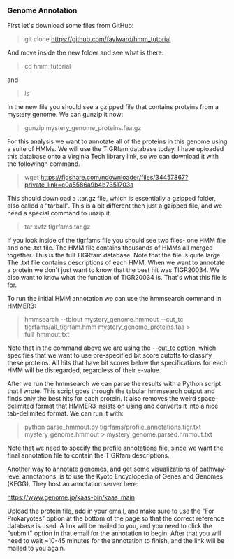 ### Genome Annotation #####

First let's download some files from GitHub:

>git clone https://github.com/faylward/hmm_tutorial

And move inside the new folder and see what is there:

>cd hmm_tutorial

and 

>ls

In the new file you should see a gzipped file that contains proteins from a mystery genome. We can gunzip it now:

>gunzip mystery_genome_proteins.faa.gz

For this analysis we want to annotate all of the proteins in this genome using a suite of HMMs. We will use the TIGRfam database today. I have uploaded this database onto a Virginia Tech library link, so we can download it with the followingn command. 

>wget https://figshare.com/ndownloader/files/34457867?private_link=c0a5586a9b4b7351703a

This should download a .tar.gz file, which is essentially a gzipped folder, also called a "tarball". This is a bit different then just a gzipped file, and we need a special command to unzip it. 

>tar xvfz tigrfams.tar.gz

If you look inside of the tigrfams file you should see two files- one HMM file and one .txt file.
The HMM file contains thousands of HMMs all merged together. This is the full TIGRfam database. Note that the file is quite large. 
The .txt file contains descriptions of each HMM. When we want to annotate a protein we don't just want to know that the best hit was TIGR20034. We also want to know what the function of TIGR20034 is. That's what this file is for.  

To run the initial HMM annotation we can use the hmmsearch command in HMMER3:
 
>hmmsearch --tblout mystery_genome.hmmout --cut_tc tigrfams/all_tigrfam.hmm mystery_genome_proteins.faa > full_hmmout.txt
 
Note that in the command above we are using the --cut_tc option, which specifies that we want to use pre-specified bit score cutoffs to classify these proteins. All hits that have bit scores below the specifications for each HMM will be disregarded, regardless of their e-value. 

After we run the hmmsearch we can parse the results with a Python script that I wrote. 
This script goes through the tabular hmmsearch output and finds only the best hits for each protein. It also removes the weird space-delimited format that HMMER3 insists on using and converts it into a nice tab-delimited format. 
We can run it with:
 
>python parse_hmmout.py tigrfams/profile_annotations.tigr.txt mystery_genome.hmmout > mystery_genome.parsed.hmmout.txt
 
Note that we need to specify the profile annotations file, since we want the final annotation file to contain the TIGRfam descriptions. 

Another way to annotate genomes, and get some visualizations of pathway-level annotations, is to use the Kyoto Encyclopedia of Genes and Genomes (KEGG). They host an annotation server here:

https://www.genome.jp/kaas-bin/kaas_main

Upload the protein file, add in your email, and make sure to use the "For Prokaryotes" option at the bottom of the page so that the correct reference database is used.  A link will be mailed to you, and you need to click the "submit" option in that email for the annotation to begin. After that you will need to wait ~10-45 minutes for the annotation to finish, and the link will be mailed to you again. 
